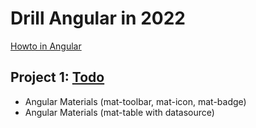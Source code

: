 # Drill Angular in 2022

[Howto in Angular](howto-angular.md)

## Project 1: [Todo](c02todo)

* Angular Materials (mat-toolbar, mat-icon, mat-badge)
* Angular Materials (mat-table with datasource)
